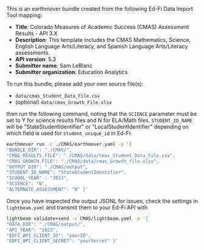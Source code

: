 This is an earthmover bundle created from the following Ed-Fi Data Import Tool mapping:
* **Title**: Colorado Measures of Academic Success (CMAS) Assessment Results - API 3.X
* **Description**: This template includes the CMAS Mathematics, Science, English Language Arts/Literacy, and Spanish Language Arts/Literacy assessments. 
* **API version**: 5.3
* **Submitter name**: Sam LeBlanc
* **Submitter organization**: Education Analytics

To run this bundle, please add your own source file(s):
* <code>data/cmas_Student_Data_File.csv</code>
* (optional) <code>data/cmas_Growth_File.xlsx</code> 


then run the following command, noting that the <code>SCIENCE</code> parameter must be set to Y for science results files and N for ELA/Math files. <code>STUDENT_ID_NAME</code> will be "StateStudentIdentifier" or "LocalStudentIdentifier" depending on which field is used for <code>student_unique_id</code> in Ed-Fi:
```bash
earthmover run -c ./CMAS/earthmover.yaml -p '{
"BUNDLE_DIR": "./CMAS/",
"CMAS_RESULTS_FILE": "./CMAS/data/cmas_Student_Data_File.csv",
"CMAS_GROWTH_FILE": "./CMAS/data/cmas_Growth_file.xlsx",
"OUTPUT_DIR": "./CMAS/output",
"STUDENT_ID_NAME": "StateStudentIdentifier",
"SCHOOL_YEAR" : "2023",
"SCIENCE": "N",
"ALTERNATE_ASSESSMENT": "N" }'
```

Once you have inspected the output JSONL for issues, check the settings in `lightbeam.yaml` and transmit them to your Ed-Fi API with
```bash
lightbeam validate+send -c CMAS/lightbeam.yaml -p '{
"DATA_DIR": "./CMAS/output/",
"API_YEAR": "2023",
"EDFI_API_CLIENT_ID": "yourID",
"EDFI_API_CLIENT_SECRET": "yourSecret" }'
```
